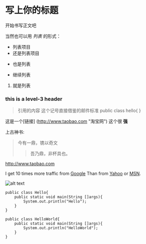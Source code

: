写上你的标题
=============

开始书写正文吧

当然也可以用 *列表* 的形式：
* 列表项目
* 还是列表项目
+ 也是列表
- 继续列表
1. 就是列表

### this is a level-3 header ###
>    引用的内容
>    这个记号直接借鉴的邮件标准
    public class hello{
    }

这是一个[链接] (http://www.taobao.com "淘宝网")
这个很 **强**

上古神书:
>   今有一鼎，镌以奇文
>   >   吾乃鼎，非杯具也。

<http://www.taobao.com>

I get 10 times more traffic from [Google][1] Than from [Yahoo][2] or [MSN][3].

[1]:http://www.google.com/ "Google"
[2]:http://search.yahoo.com/ "Yahoo Search"
[3]:http://search.smn.com/ "MSN Search"

![alt text](https://secure.gravatar.com/avatar/89bbfb169f008b30a569c2de6b3e62f7?s=140&d=https://a248.e.akamai.net/assets.github.com%2Fimages%2Fgravatars%2Fgravatar-user-420.png "title")

    public class Hello{
        public static void main(String []args){
            System.out.println("Hello");
        }    
    }

    public class HelloWorld{
        public static void main(String []args){
            System.out.println("HelloWorld");
        }
    }
